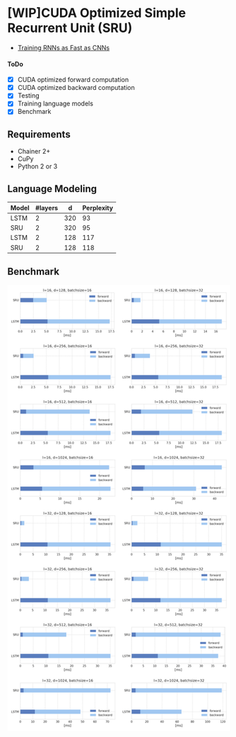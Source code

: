 # [WIP]CUDA Optimized Simple Recurrent Unit (SRU)

- [Training RNNs as Fast as CNNs](https://arxiv.org/abs/1709.02755)

#### ToDo

- [x] CUDA optimized forward computation
- [x] CUDA optimized backward computation
- [x] Testing
- [x] Training language models
- [x] Benchmark

## Requirements

- Chainer 2+
- CuPy
- Python 2 or 3

## Language Modeling

| Model | #layers | d   | Perplexity |
|-------|---------|-----|------------|
| LSTM  | 2       | 320 | 93         |
| SRU   | 2       | 320 | 95         |
| LSTM  | 2       | 128 | 117        |
| SRU   | 2       | 128 | 118        |

## Benchmark

![result](https://github.com/musyoku/images/blob/master/sru/result.png?raw=true)